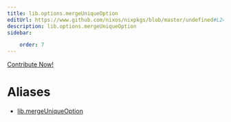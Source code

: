 ```yaml
---
title: lib.options.mergeUniqueOption
editUrl: https://www.github.com/nixos/nixpkgs/blob/master/undefined#L247C23
description: lib.options.mergeUniqueOption
sidebar:

    order: 7
---
```


<a href="https://www.github.com/nixos/nixpkgs/blob/master/undefined#L247C23">Contribute Now!</a>


# Aliases

- [lib.mergeUniqueOption](/nix-doc-comments/reference/lib/lib-mergeuniqueoption)


